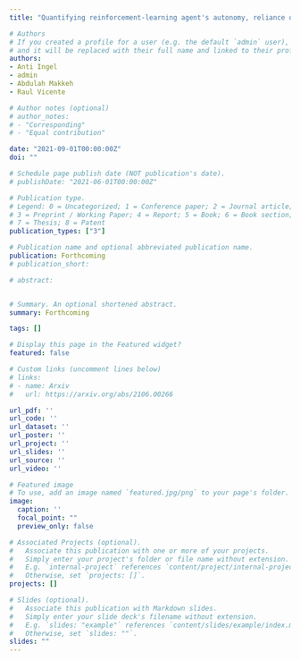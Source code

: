 ```yaml
---
title: "Quantifying reinforcement-learning agent's autonomy, reliance on memory and internalisation of the environment"

# Authors
# If you created a profile for a user (e.g. the default `admin` user), write the username (folder name) here
# and it will be replaced with their full name and linked to their profile.
authors:
- Anti Ingel
- admin
- Abdulah Makkeh
- Raul Vicente

# Author notes (optional)
# author_notes:
# - "Corresponding"
# - "Equal contribution"

date: "2021-09-01T00:00:00Z"
doi: ""

# Schedule page publish date (NOT publication's date).
# publishDate: "2021-06-01T00:00:00Z"

# Publication type.
# Legend: 0 = Uncategorized; 1 = Conference paper; 2 = Journal article;
# 3 = Preprint / Working Paper; 4 = Report; 5 = Book; 6 = Book section;
# 7 = Thesis; 8 = Patent
publication_types: ["3"]

# Publication name and optional abbreviated publication name.
publication: Forthcoming
# publication_short:

# abstract:


# Summary. An optional shortened abstract.
summary: Forthcoming

tags: []

# Display this page in the Featured widget?
featured: false

# Custom links (uncomment lines below)
# links:
# - name: Arxiv
#   url: https://arxiv.org/abs/2106.00266

url_pdf: ''
url_code: ''
url_dataset: ''
url_poster: ''
url_project: ''
url_slides: ''
url_source: ''
url_video: ''

# Featured image
# To use, add an image named `featured.jpg/png` to your page's folder.
image:
  caption: ''
  focal_point: ""
  preview_only: false

# Associated Projects (optional).
#   Associate this publication with one or more of your projects.
#   Simply enter your project's folder or file name without extension.
#   E.g. `internal-project` references `content/project/internal-project/index.md`.
#   Otherwise, set `projects: []`.
projects: []

# Slides (optional).
#   Associate this publication with Markdown slides.
#   Simply enter your slide deck's filename without extension.
#   E.g. `slides: "example"` references `content/slides/example/index.md`.
#   Otherwise, set `slides: ""`.
slides: ""
---
```

